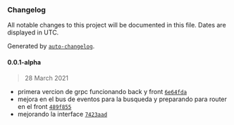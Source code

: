 ### Changelog

All notable changes to this project will be documented in this file. Dates are displayed in UTC.

Generated by [`auto-changelog`](https://github.com/CookPete/auto-changelog).

#### 0.0.1-alpha

> 28 March 2021

- primera vercion de grpc funcionando back y
  front [`6e64fda`](https://github.com/mamba-black/my-health-record/commit/6e64fdaffebfa930c2cb40f91b30ccd7eea9fc67)
- mejora en el bus de eventos para la busqueda y preparando para router en el
  front [`489f855`](https://github.com/mamba-black/my-health-record/commit/489f8559f3e48f9ba8d06045650f4a03cee22bc7)
- mejorando la
  interface [`7423aad`](https://github.com/mamba-black/my-health-record/commit/7423aadf8f698a9bf472d3ef1362128ec7cda147)

